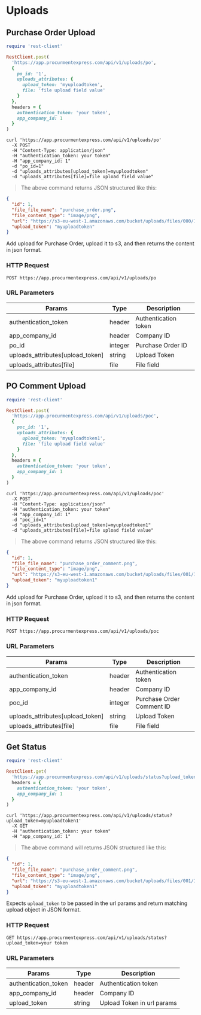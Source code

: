 # Uploads

## Purchase Order Upload

```ruby
require 'rest-client'

RestClient.post(
  'https://app.procurmentexpress.com/api/v1/uploads/po',
  {
    po_id: '1',
    uploads_attributes: {
      upload_token: 'myuploadtoken',
      file: 'file upload field value'
    }
  },
  headers = {
    authentication_token: 'your token',
    app_company_id: 1
  }
)
```

```shell
curl 'https://app.procurmentexpress.com/api/v1/uploads/po'
  -X POST
  -H "Content-Type: application/json"
  -H "authentication_token: your token"
  -H "app_company_id: 1"
  -d "po_id=1"
  -d "uploads_attributes[upload_token]=myuploadtoken"
  -d "uploads_attributes[file]=file upload field value"
```

> The above command returns JSON structured like this:

```json
{
  "id": 1,
  "file_file_name": "purchase_order.png",
  "file_content_type": "image/png",
  "url": "https://s3-eu-west-1.amazonaws.com/bucket/uploads/files/000/100/959/original/myAvatar.png?1505993714",
  "upload_token": "myuploadtoken"
}
```

Add upload for Purchase Order, upload it to s3, and then returns the content
in json format.

### HTTP Request

`POST https://app.procurmentexpress.com/api/v1/uploads/po`

### URL Parameters

| Params                           | Type    | Description          |
| -----                            | -----   | ------               |
| authentication_token             | header  | Authentication token |
| app_company_id                   | header  | Company ID           |
| po_id                            | integer | Purchase Order ID    |
| uploads_attributes[upload_token] | string  | Upload Token         |
| uploads_attributes[file]         | file    | File field           |


## PO Comment Upload

```ruby
require 'rest-client'

RestClient.post(
  'https://app.procurmentexpress.com/api/v1/uploads/poc',
  {
    poc_id: '1',
    uploads_attributes: {
      upload_token: 'myuploadtoken1',
      file: 'file upload field value'
    }
  },
  headers = {
    authentication_token: 'your token',
    app_company_id: 1
  }
)
```

```shell
curl 'https://app.procurmentexpress.com/api/v1/uploads/poc'
  -X POST
  -H "Content-Type: application/json"
  -H "authentication_token: your token"
  -H "app_company_id: 1"
  -d "poc_id=1"
  -d "uploads_attributes[upload_token]=myuploadtoken1"
  -d "uploads_attributes[file]=file upload field value"
```

> The above command returns JSON structured like this:

```json
{
  "id": 1,
  "file_file_name": "purchase_order_comment.png",
  "file_content_type": "image/png",
  "url": "https://s3-eu-west-1.amazonaws.com/bucket/uploads/files/001/100/959/original/myAvatar.png?1505993715",
  "upload_token": "myuploadtoken1"
}
```

Add upload for Purchase Order, upload it to s3, and then returns the content
in json format.

### HTTP Request

`POST https://app.procurmentexpress.com/api/v1/uploads/poc`

### URL Parameters

| Params                           | Type    | Description               |
| -----                            | -----   | ------                    |
| authentication_token             | header  | Authentication token      |
| app_company_id                   | header  | Company ID                |
| poc_id                           | integer | Purchase Order Comment ID |
| uploads_attributes[upload_token] | string  | Upload Token              |
| uploads_attributes[file]         | file    | File field                |


## Get Status

```ruby
require 'rest-client'

RestClient.get(
  'https://app.procurmentexpress.com/api/v1/uploads/status?upload_token=myuploadtoken1',
  headers = {
    authentication_token: 'your token',
    app_company_id: 1
  }
)
```

```shell
curl 'https://app.procurmentexpress.com/api/v1/uploads/status?upload_token=myuploadtoken1'
  -X GET
  -H "authentication_token: your token"
  -H "app_company_id: 1"
```

> The above command will returns JSON structured like this:

```json
{
  "id": 1,
  "file_file_name": "purchase_order_comment.png",
  "file_content_type": "image/png",
  "url": "https://s3-eu-west-1.amazonaws.com/bucket/uploads/files/001/100/959/original/myAvatar.png?1505993715",
  "upload_token": "myuploadtoken1"
}
```

Expects `upload_token` to be passed in the url params and return matching upload
object in JSON format.

### HTTP Request

`GET https://app.procurmentexpress.com/api/v1/uploads/status?upload_token=your token`

### URL Parameters

| Params               | Type   | Description                |
| ------               | ------ | -----------                |
| authentication_token | header | Authentication token       |
| app_company_id       | header | Company ID                 |
| upload_token         | string | Upload Token in url params |

